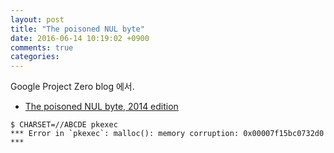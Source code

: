 ```yaml
---
layout: post
title: "The poisoned NUL byte"
date: 2016-06-14 10:19:02 +0900
comments: true
categories: 
---
```


Google Project Zero blog 에서.

* [The poisoned NUL byte, 2014 edition](http://googleprojectzero.blogspot.kr/2014/08/the-poisoned-nul-byte-2014-edition.html)

```
$ CHARSET=//ABCDE pkexec
*** Error in `pkexec`: malloc(): memory corruption: 0x00007f15bc0732d0 ***
```
